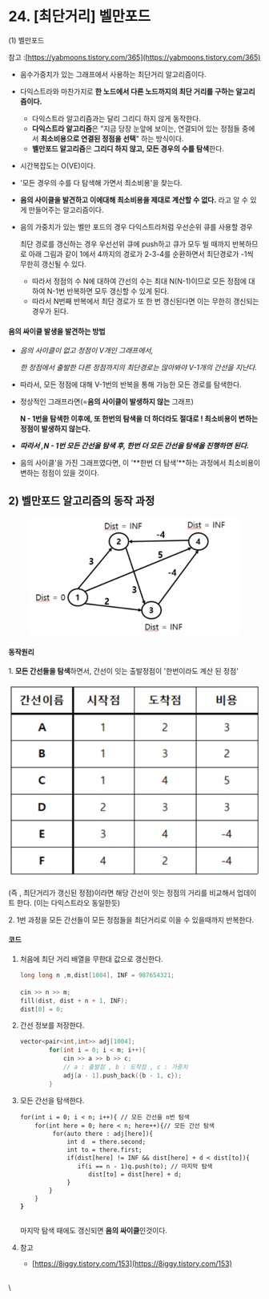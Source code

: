 # 24. \[최단거리] 벨만포드

(1) 벨만포드

참고 :[https://yabmoons.tistory.com/365](https://yabmoons.tistory.com/365)

* 음수가중치가 있는 그래프에서 사용하는 최단거리 알고리즘이다.
* 다익스트라와 마찬가지로 **한 노드에서 다른 노드까지의 최단 거리를 구하는 알고리즘이다.**
  * 다익스트라 알고리즘과는 달리 그리디 하지 않게 동작한다.
  * **다익스트라 알고리즘**은 "지금 당장 눈앞에 보이는, 연결되어 있는 정점들 중에서 **최소비용으로 연결된 정점을 선택**" 하는 방식이다.
  * **벨만포드 알고리즘**은 **그리디 하지 않고, 모든 경우의 수를 탐색**한다.
* 시간복잡도는 O(VE)이다.
* '모든 경우의 수를 다 탐색해 가면서 최소비용'을 찾는다.
* **음의 사이클을 발견하고 이에대해 최소비용을 제대로 계산할 수 없다.** 라고 알 수 있게 만들어주는 알고리즘이다.
*   음의 가중치가 있는 벨만 포드의 경우 다익스트라처럼 우선순위 큐를 사용할 경우

    최단 경로를 갱신하는 경우 우선선위 큐에 push하고 큐가 모두 빌 때까지 반복하므로 아래 그림과 같이 1에서 4까지의 경로가 2-3-4를 순환하면서 최단경로가  -1씩 무한히 갱신될 수 있다.

    * 따라서 정점의 수 N에 대하여 간선의 수는 최대 N(N-1)이므로 모든 정점에 대하여 N-1번 반복하면 모두 갱신할 수 있게 된다.
    * 따라서 N번째 반복에서 최단 경로가 또 한 번 갱신된다면 이는 무한히 갱신되는 경우가 된다.

#### 음의 싸이클 발생을 발견하는 방법

*   _음의 사이클이 없고 정점이 V개인 그래프에서,_

    _한 정점에서 출발한 다른 정점까지의 최단경로는 많아봐야 V-1개의 간선을 지난다._
* 따라서, 모든 정점에 대해 V-1번의 반복을 통해 가능한 모든 경로를 탐색한다.
*   정상적인 그래프라면(=**음의 사이클이 발생하지 않는** 그래프)

    **N - 1번을 탐색한 이후에, 또 한번의 탐색을 더 하더라도 절대로 ! 최소비용이 변하는 정점이 발생하지 않는다.**
* _**따라서 ,N - 1번 모든 간선을 탐색 후, 한번 더 모든 간선을 탐색을 진행하면 된다.**_
* 음의 사이클'을 가진 그래프였다면, 이 '**한번 더 탐색'**하는 과정에서 최소비용이 변하는 정점이 있을 것이다.

## 2) 벨만포드 알고리즘의 동작 과정

<figure><img src="../.gitbook/assets/image (10) (1).png" alt=""><figcaption></figcaption></figure>

#### 동작원리

1\. **모든 간선들을 탐색**하면서, 간선이 잇는 출발정점이 '한번이라도 계산 된 정점'

![](<../.gitbook/assets/image (1) (1) (1) (1) (1) (1) (1) (1) (1) (1).png>)

(즉 , 최단거리가 갱신된 정점)이라면 해당 간선이 잇는 정점의 거리를 비교해서 업데이트 한다. (이는 다익스트라오 동일한듯)

2\. 1번 과정을 모든 간선들이 모든 정점들을 최단거리로 이을 수 있을때까지 반복한다.

#### 코드

1.  처음에 최단 거리 배열을 무한대 값으로 갱신한다.

    ```cpp
    long long n ,m,dist[1004], INF = 987654321;

    cin >> n >> m; 
    fill(dist, dist + n + 1, INF); 
    dist[0] = 0;
    ```
2.  간선 정보를 저장한다.

    ```cpp
    vector<pair<int,int>> adj[1004]; 
            for(int i = 0; i < m; i++){
                cin >> a >> b >> c; 
                // a : 출발점 , b : 도착점 , c : 가중치
                adj[a - 1].push_back({b - 1, c}); 
            }
    ```
3.  모든 간선을 탐색한다.

    <pre class="language-cpp"><code class="lang-cpp">for(int i = 0; i &#x3C; n; i++){ // 모든 간선을 n번 탐색
        for(int here = 0; here &#x3C; n; here++){// 모든 간선 탐색
             for(auto there : adj[here]){
                 int d  = there.second; 
                 int to = there.first; 
                 if(dist[here] != INF &#x26;&#x26; dist[here] + d &#x3C; dist[to]){
                    if(i == n - 1)q.push(to); // 마지막 탐색
                       dist[to] = dist[here] + d; 
                 } 
            } 
        }
    <strong>}
    </strong>
    </code></pre>

    마지막 탐색 때에도 갱신되면 **음의 싸이클**인것이다.
4. 참고
   * [https://8iggy.tistory.com/153](https://8iggy.tistory.com/153)

\
\
